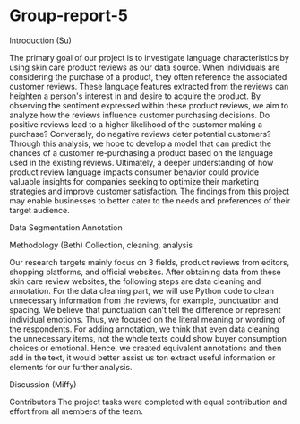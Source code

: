 # Group-report-5
Introduction (Su) 

The primary goal of our project is to investigate language characteristics by using skin care product reviews as our data source. When individuals are considering the purchase of a product, they often reference the associated customer reviews. These language features extracted from the reviews can heighten a person's interest in and desire to acquire the product.
By observing the sentiment expressed within these product reviews, we aim to analyze how the reviews influence customer purchasing decisions. Do positive reviews lead to a higher likelihood of the customer making a purchase? Conversely, do negative reviews deter potential customers? Through this analysis, we hope to develop a model that can predict the chances of a customer re-purchasing a product based on the language used in the existing reviews.
Ultimately, a deeper understanding of how product review language impacts consumer behavior could provide valuable insights for companies seeking to optimize their marketing strategies and improve customer satisfaction. The findings from this project may enable businesses to better cater to the needs and preferences of their target audience.







Data 
Segmentation Annotation 










Methodology (Beth)
Collection, cleaning, analysis 

Our research targets mainly focus on 3 fields, product reviews from editors, shopping platforms, and official websites. After obtaining data from these skin care review websites, the following steps are data cleaning and annotation. For the data cleaning part, we will use Python code to clean unnecessary information from the reviews, for example, punctuation and spacing. We believe that punctuation can’t tell the difference or represent individual emotions. Thus, we focused on the literal meaning or wording of the respondents. For adding annotation, we think that even data cleaning the unnecessary items, not the whole texts could show buyer consumption choices or emotional. Hence, we created equivalent annotations and then add in the text, it would better assist us ton extract useful information or elements for our further analysis. 







Discussion (Miffy)








Contributors 
The project tasks were completed with equal contribution and effort from all members of the team.

